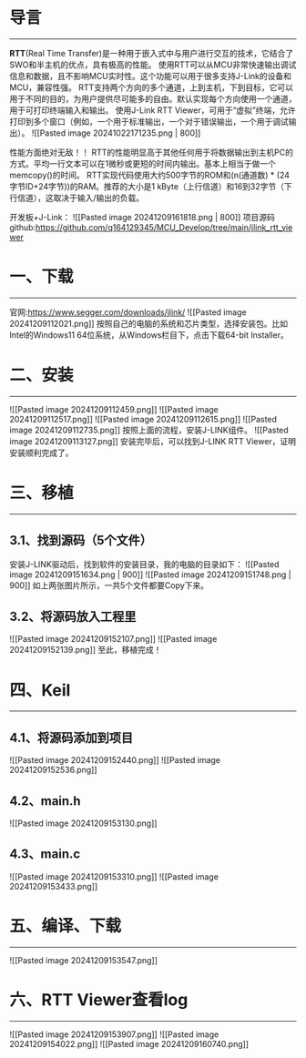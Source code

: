 # 导言
---
**RTT**(Real Time Transfer)是一种用于嵌入式中与用户进行交互的技术，它结合了SWO和半主机的优点，具有极高的性能。
使用RTT可以从MCU非常快速输出调试信息和数据，且不影响MCU实时性。这个功能可以用于很多支持J-Link的设备和MCU，兼容性强。
RTT支持两个方向的多个通道，上到主机，下到目标，它可以用于不同的目的，为用户提供尽可能多的自由。默认实现每个方向使用一个通道，用于可打印终端输入和输出。
使用J-Link RTT Viewer，可用于“虚拟”终端，允许打印到多个窗口（例如，一个用于标准输出，一个对于错误输出，一个用于调试输出）。
![[Pasted image 20241022171235.png | 800]]

性能方面绝对无敌！！
RTT的性能明显高于其他任何用于将数据输出到主机PC的方式。平均一行文本可以在1微秒或更短的时间内输出。基本上相当于做一个memcopy()的时间。
RTT实现代码使用大约500字节的ROM和(n(通道数) * (24字节ID+24字节))的RAM。推荐的大小是1 kByte（上行信道）和16到32字节（下行信道），这取决于输入/输出的负载。

开发板+J-Link：
![[Pasted image 20241209161818.png | 800]]
项目源码github:https://github.com/q164129345/MCU_Develop/tree/main/jlink_rtt_viewer

# 一、下载
---
官网:https://www.segger.com/downloads/jlink/
![[Pasted image 20241209112021.png]]
按照自己的电脑的系统和芯片类型，选择安装包。比如Intel的Windows11 64位系统，从Windows栏目下，点击下载64-bit Installer。

# 二、安装
---
![[Pasted image 20241209112459.png]]
![[Pasted image 20241209112517.png]]
![[Pasted image 20241209112615.png]]
![[Pasted image 20241209112735.png]]
按照上面的流程，安装J-LINK组件。
![[Pasted image 20241209113127.png]]
安装完毕后，可以找到J-LINK RTT Viewer，证明安装顺利完成了。

# 三、移植
---
## 3.1、找到源码（5个文件）
安装J-LINK驱动后，找到软件的安装目录，我的电脑的目录如下：
![[Pasted image 20241209151634.png | 900]]
![[Pasted image 20241209151748.png | 900]]
如上两张图片所示，一共5个文件都要Copy下来。

## 3.2、将源码放入工程里
![[Pasted image 20241209152107.png]]
![[Pasted image 20241209152139.png]]
至此，移植完成！

# 四、Keil
---
## 4.1、将源码添加到项目
![[Pasted image 20241209152440.png]]
![[Pasted image 20241209152536.png]]
## 4.2、main.h
![[Pasted image 20241209153130.png]]
## 4.3、main.c
![[Pasted image 20241209153310.png]]
![[Pasted image 20241209153433.png]]
# 五、编译、下载
---
![[Pasted image 20241209153547.png]]

# 六、RTT Viewer查看log
---
![[Pasted image 20241209153907.png]]
![[Pasted image 20241209154022.png]]
![[Pasted image 20241209160740.png]]